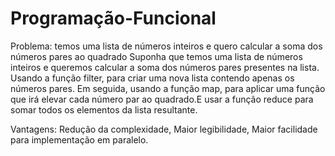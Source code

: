 # Programação-Funcional
Problema: temos uma lista de números inteiros e quero calcular a soma dos números pares ao quadrado
Suponha que temos uma lista de números inteiros e queremos calcular a soma dos números pares presentes na lista.
  Usando a função filter, para criar uma nova lista contendo apenas os números pares. Em seguida, usando a função map, para aplicar uma função que irá elevar cada número par ao quadrado.E usar a função reduce para somar todos os elementos da lista resultante.

Vantagens: Redução da complexidade, Maior legibilidade, Maior facilidade para implementação em paralelo.
